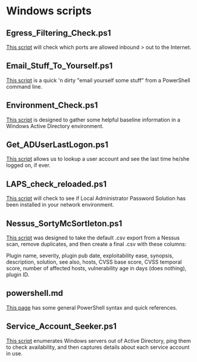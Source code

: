 # Windows scripts

Egress_Filtering_Check.ps1
-----
[This script](Egress_Filtering_Check.ps1) will check which ports are allowed inbound > out to the Internet.

Email_Stuff_To_Yourself.ps1
-----
[This script](Email_Stuff_To_Yourself.ps1) is a quick 'n dirty "email yourself some stuff" from a PowerShell command line.

Environment_Check.ps1
-----
[This script](Environment_Check.ps1) is designed to gather some helpful baseline information in a Windows Active Directory environment.

Get_ADUserLastLogon.ps1
------
[This script](Get_ADUserLastLogon.ps1) allows us to lookup a user account and see the last time he/she logged on, if ever.  

LAPS_check_reloaded.ps1
-----
[This script](LAPS_check_reloaded.ps1) will check to see if Local Administrator Password Solution has been installed in your network environment.

Nessus_SortyMcSortleton.ps1
-----
[This script](Nessus_SortyMcSortleton.ps1) was designed to take the default .csv export from a Nessus scan, remove duplicates, and then create a final .csv with these columns:

Plugin name, severity, plugin pub date, exploitability ease, synopsis, description, solution, see also, hosts, CVSS base score, CVSS temporal score, number of affected hosts, vulnerability age in days (does nothing), plugin ID.

powershell.md
------
[This page](powershell) has some general PowerShell syntax and quick references.

Service_Account_Seeker.ps1
---------
[This script](Service_Account_Seeker.ps1) enumerates Windows servers out of Active Directory, ping them to check availability, and then captures details about each service account in use.
